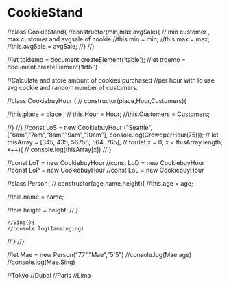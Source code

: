 # CookieStand


 //class CookieStand{
    //constructor(min,max,avgSale){
      // min customer , max customer and avgsale of cookie 
//this.min = min;
//this.max = max;
//this.avgSale = avgSale;
//}
//}

//let tbldemo = document.createElement('table');
//let trdemo = document.createElement('trtbl')

 //Calculate and store amount of cookies purchased 
 //per hour with lo use avg cookie and random number of customers. 

 //class CookiebuyHour {
  // constructor(place,Hour,Customers){

   //this.place = place ;
 //  this.Hour = Hour;
   //this.Customers = Customers;

 
//}
 //}
//const LoS = new CookiebuyHour ("Seattle", ["6am","7am","8am","9am","10am"], console.log(CrowdperHour(75)));
// let thisArray = [345, 435, 56756, 564, 765];
// for(let x = 0; x < thisArray.length; x++){
//    console.log(thisArray[x])
// }

//const LoT = new CookiebuyHour
//const LoD = new CookiebuyHour
//const LoP = new CookiebuyHour
//const LoL = new CookiebuyHour

//class Person{
   // constructor(age,name,height){
//this.age = age;

//this.name = name;

//this.height = height;
  //  }

    //Sing(){
    //console.log(Iamsinging)
//    }
//}

//let Mae = new Person("77","Mae","5'5")
//console.log(Mae.age)
//console.log(Mae.Sing)




//Tokyo 
//Dubai
//Paris
//Lima